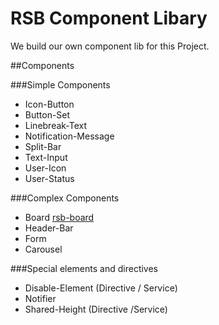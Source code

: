 # RSB Component Libary
We build our own component lib for this Project.

##Components

###Simple Components
* Icon-Button
* Button-Set
* Linebreak-Text
* Notification-Message
* Split-Bar
* Text-Input
* User-Icon
* User-Status

###Complex Components
* Board [rsb-board](board)
* Header-Bar
* Form
* Carousel

###Special elements and directives
* Disable-Element (Directive / Service)
* Notifier
* Shared-Height (Directive /Service)
